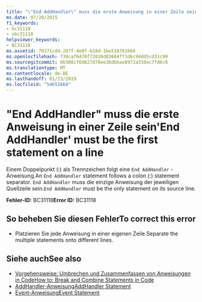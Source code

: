 ```yaml
---
title: "\"End AddHandler\" muss die erste Anweisung in einer Zeile sein"
ms.date: 07/20/2015
f1_keywords:
- bc31118
- vbc31118
helpviewer_keywords:
- BC31118
ms.assetid: 70371cd4-207f-4e0f-b18d-1be510781b66
ms.openlocfilehash: f38caf6470f72810d83604ff3d6c94dd5cd31c90
ms.sourcegitcommit: 6b308cf6d627d78ee36dbbae8972a310ac7fd6c8
ms.translationtype: MT
ms.contentlocale: de-DE
ms.lasthandoff: 01/23/2019
ms.locfileid: "54651668"
---
```

# <a name="end-addhandler-must-be-the-first-statement-on-a-line"></a><span data-ttu-id="68607-102">"End AddHandler" muss die erste Anweisung in einer Zeile sein</span><span class="sxs-lookup"><span data-stu-id="68607-102">'End AddHandler' must be the first statement on a line</span></span>
<span data-ttu-id="68607-103">Einem Doppelpunkt (:) als Trennzeichen folgt eine `End AddHandler` -Anweisung.</span><span class="sxs-lookup"><span data-stu-id="68607-103">An `End AddHandler` statement follows a colon (:) statement separator.</span></span> <span data-ttu-id="68607-104">`End AddHandler` muss die einzige Anweisung der jeweiligen Quellzeile sein.</span><span class="sxs-lookup"><span data-stu-id="68607-104">`End AddHandler` must be the only statement on its source line.</span></span>  
  
 <span data-ttu-id="68607-105">**Fehler-ID:** BC31118</span><span class="sxs-lookup"><span data-stu-id="68607-105">**Error ID:** BC31118</span></span>  
  
## <a name="to-correct-this-error"></a><span data-ttu-id="68607-106">So beheben Sie diesen Fehler</span><span class="sxs-lookup"><span data-stu-id="68607-106">To correct this error</span></span>  
  
-   <span data-ttu-id="68607-107">Platzieren Sie jede Anweisung in einer eigenen Zeile.</span><span class="sxs-lookup"><span data-stu-id="68607-107">Separate the multiple statements onto different lines.</span></span>  
  
## <a name="see-also"></a><span data-ttu-id="68607-108">Siehe auch</span><span class="sxs-lookup"><span data-stu-id="68607-108">See also</span></span>
- [<span data-ttu-id="68607-109">Vorgehensweise: Umbrechen und Zusammenfassen von Anweisungen in Code</span><span class="sxs-lookup"><span data-stu-id="68607-109">How to: Break and Combine Statements in Code</span></span>](../../visual-basic/programming-guide/program-structure/how-to-break-and-combine-statements-in-code.md)
- [<span data-ttu-id="68607-110">AddHandler-Anweisung</span><span class="sxs-lookup"><span data-stu-id="68607-110">AddHandler Statement</span></span>](../../visual-basic/language-reference/statements/addhandler-statement.md)
- [<span data-ttu-id="68607-111">Event-Anweisung</span><span class="sxs-lookup"><span data-stu-id="68607-111">Event Statement</span></span>](../../visual-basic/language-reference/statements/event-statement.md)
